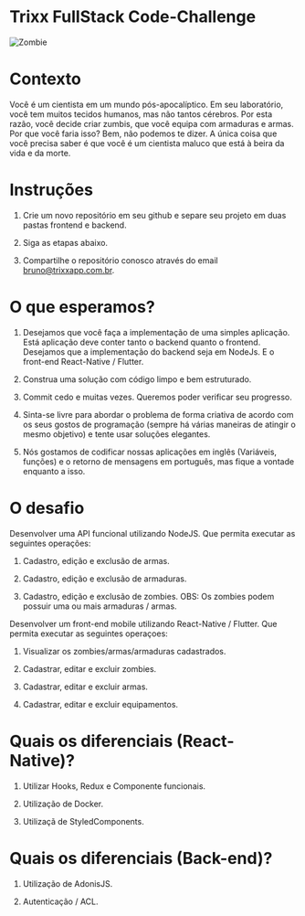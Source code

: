 # Trixx FullStack Code-Challenge


![Zombie](images/zombie.png)


# Contexto

Você é um cientista em um mundo pós-apocalíptico. Em seu laboratório, você tem muitos tecidos humanos, mas não tantos cérebros. Por esta razão, você decide criar zumbis, que você equipa com armaduras e armas. Por que você faria isso? Bem, não podemos te dizer. A única coisa que você precisa saber é que você é um cientista maluco que está à beira da vida e da morte.

# Instruções

1. Crie um novo repositório em seu github e separe seu projeto em duas pastas frontend e backend.

2. Siga as etapas abaixo.

3. Compartilhe o repositório conosco através do email bruno@trixxapp.com.br. 


# O que esperamos?

1. Desejamos que você faça a implementação de uma simples aplicação. Está aplicação deve conter
tanto o backend quanto o frontend. Desejamos que a implementação do backend seja em NodeJs. E o front-end React-Native / Flutter. 

2. Construa uma solução com código limpo e bem estruturado.

3. Commit cedo e muitas vezes. Queremos poder verificar seu progresso.

4. Sinta-se livre para abordar o problema de forma criativa de acordo com os seus gostos de programação (sempre há várias maneiras de atingir o mesmo objetivo) e tente usar soluções elegantes.

5. Nós gostamos de codificar nossas aplicações em inglês (Variáveis, funções) e o retorno de mensagens em português, mas fique a vontade enquanto a isso.

# O desafio

Desenvolver uma API funcional utilizando NodeJS. Que permita executar as seguintes operações:

1. Cadastro, edição e exclusão de armas.

2. Cadastro, edição e exclusão de armaduras.

3. Cadastro, edição e exclusão de zombies. OBS: Os zombies podem possuir uma ou mais armaduras / armas.


Desenvolver um front-end mobile utilizando React-Native / Flutter. Que permita executar as seguintes operaçoes:

1. Visualizar os zombies/armas/armaduras cadastrados.

2. Cadastrar, editar e excluir zombies.

3. Cadastrar, editar e excluir armas.

4. Cadastrar, editar e excluir equipamentos.


# Quais os diferenciais (React-Native)?

1. Utilizar Hooks, Redux e Componente funcionais.

2. Utilização de Docker.

3. Utilizaçã de StyledComponents.

# Quais os diferenciais (Back-end)?

1. Utilização de AdonisJS.

2. Autenticação / ACL.

